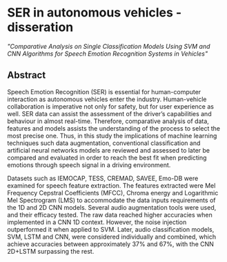# SER in autonomous vehicles - disseration 
_"Comparative Analysis on Single Classification Models Using SVM and CNN Algorithms for Speech Emotion Recognition Systems in Vehicles"_

## Abstract

Speech Emotion Recognition (SER) is essential for human-computer interaction as autonomous vehicles enter the industry. Human-vehicle collaboration is imperative not only for safety, but for user experience as well. SER data can assist the assessment of the driver’s capabilities and behaviour in almost real-time. Therefore, comparative analysis of data, features and models assists the understanding of the process to select the most precise one. Thus, in this study the implications of machine learning techniques such data augmentation, conventional classification and artificial neural networks models are reviewed and assessed to later be compared and evaluated in order to reach the best fit when predicting emotions through speech signal in a driving environment.

Datasets such as IEMOCAP, TESS, CREMAD, SAVEE, Emo-DB were examined for speech feature extraction. The features extracted were Mel Frequency Cepstral Coefficients (MFCC), Chroma energy and Logarithmic Mel Spectrogram (LMS) to accommodate the data inputs requirements of the 1D and 2D CNN models. Several audio augmentation tools were used, and their efficacy tested. The raw data reached higher accuracies when implemented in a CNN 1D context. However, the noise injection outperformed it when applied to SVM. Later, audio classification models, SVM, LSTM and CNN, were considered individually and combined, which achieve accuracies between approximately 37% and 67%, with the CNN 2D+LSTM surpassing the rest.
